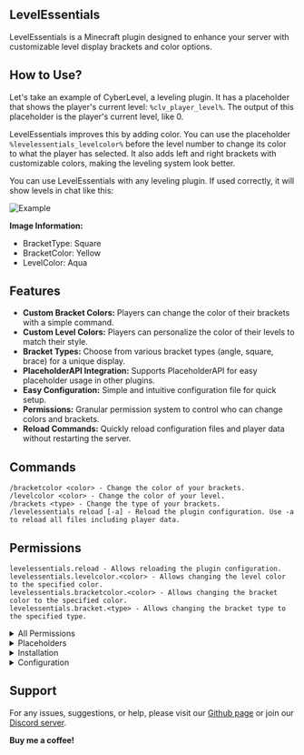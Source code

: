 ## LevelEssentials

LevelEssentials is a Minecraft plugin designed to enhance your server with customizable level display brackets and color options.

## How to Use?

Let's take an example of CyberLevel, a leveling plugin. It has a placeholder that shows the player's current level: `%clv_player_level%`. The output of this placeholder is the player's current level, like 0.

LevelEssentials improves this by adding color. You can use the placeholder `%levelessentials_levelcolor%` before the level number to change its color to what the player has selected. It also adds left and right brackets with customizable colors, making the leveling system look better.

You can use LevelEssentials with any leveling plugin. If used correctly, it will show levels in chat like this:

![Example](https://i.imgur.com/6Tv8Ohv.png)

**Image Information:**
- BracketType: Square
- BracketColor: Yellow
- LevelColor: Aqua

## Features
- **Custom Bracket Colors:** Players can change the color of their brackets with a simple command.
- **Custom Level Colors:** Players can personalize the color of their levels to match their style.
- **Bracket Types:** Choose from various bracket types (angle, square, brace) for a unique display.
- **PlaceholderAPI Integration:** Supports PlaceholderAPI for easy placeholder usage in other plugins.
- **Easy Configuration:** Simple and intuitive configuration file for quick setup.
- **Permissions:** Granular permission system to control who can change colors and brackets.
- **Reload Commands:** Quickly reload configuration files and player data without restarting the server.

## Commands
```
/bracketcolor <color> - Change the color of your brackets.
/levelcolor <color> - Change the color of your level.
/brackets <type> - Change the type of your brackets.
/levelessentials reload [-a] - Reload the plugin configuration. Use -a to reload all files including player data.
```

## Permissions
```
levelessentials.reload - Allows reloading the plugin configuration.
levelessentials.levelcolor.<color> - Allows changing the level color to the specified color.
levelessentials.bracketcolor.<color> - Allows changing the bracket color to the specified color.
levelessentials.bracket.<type> - Allows changing the bracket type to the specified type.
```

<details>
  <summary>All Permissions</summary>

  ### Brackets
  ```
  levelessentials.bracket.square
  levelessentials.bracket.angle
  levelessentials.bracket.brace
  ```

  ### Bracket Colors
  ```
  levelessentials.bracketcolor.black
  levelessentials.bracketcolor.darkblue
  levelessentials.bracketcolor.darkgreen
  levelessentials.bracketcolor.darkaqua
  levelessentials.bracketcolor.darkred
  levelessentials.bracketcolor.darkpurple
  levelessentials.bracketcolor.gold
  levelessentials.bracketcolor.gray
  levelessentials.bracketcolor.darkgray
  levelessentials.bracketcolor.blue
  levelessentials.bracketcolor.green
  levelessentials.bracketcolor.aqua
  levelessentials.bracketcolor.red
  levelessentials.bracketcolor.lightpurple
  levelessentials.bracketcolor.yellow
  levelessentials.bracketcolor.white
  ```

  ### Level Colors
  ```
  levelessentials.levelcolor.black
  levelessentials.levelcolor.darkblue
  levelessentials.levelcolor.darkgreen
  levelessentials.levelcolor.darkaqua
  levelessentials.levelcolor.darkred
  levelessentials.levelcolor.darkpurple
  levelessentials.levelcolor.gold
  levelessentials.levelcolor.gray
  levelessentials.levelcolor.darkgray
  levelessentials.levelcolor.blue
  levelessentials.levelcolor.green
  levelessentials.levelcolor.aqua
  levelessentials.levelcolor.red
  levelessentials.levelcolor.lightpurple
  levelessentials.levelcolor.yellow
  levelessentials.levelcolor.white
  ```
</details>

<details>
  <summary>Placeholders</summary>

  ```
  Left Bracket: %levelessentials_leftbracket%
  Right Bracket: %levelessentials_rightbracket%
  Bracket Color: %levelessentials_bracketcolor%
  Level Color: %levelessentials_levelcolor%
  ```
</details>

<details>
  <summary>Installation</summary>

  1. Download the LevelEssentials plugin.
  2. Place the `LevelEssentials.jar` file into your server's `plugins` directory.
  3. Restart your server to generate the default configuration files.
  4. Configure the plugin as needed in `config.yml` and `messages.properties`.
  5. Enjoy the enhanced customization options for your players!
</details>

<details>
  <summary>Configuration</summary>

  `config.yml` - Located in the plugin's folder, this file allows you to customize various settings.

  `messages.properties` - Located in the plugin's folder, this file contains all the messages used by the plugin, allowing you to customize the language and format.
</details>

## Support

For any issues, suggestions, or help, please visit our [Github page](https://github.com/yourgithub) or join our [Discord server](https://discord.gg/yourdiscord).

**Buy me a coffee!**
